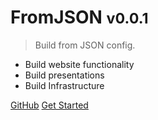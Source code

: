 <!-- _coverpage.md -->

# FromJSON <small>v0.0.1</small>

> Build from JSON config.

- Build website functionality
- Build presentations
- Build Infrastructure

[GitHub](https://github.com/FromJSON/docs/)
[Get Started](#FromJSON)
